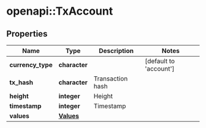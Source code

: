 # openapi::TxAccount


## Properties
Name | Type | Description | Notes
------------ | ------------- | ------------- | -------------
**currency_type** | **character** |  | [default to &#39;account&#39;]
**tx_hash** | **character** | Transaction hash | 
**height** | **integer** | Height | 
**timestamp** | **integer** | Timestamp | 
**values** | [**Values**](values.md) |  | 


